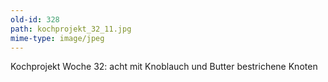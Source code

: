 ```yaml
---
old-id: 328
path: kochprojekt_32_11.jpg
mime-type: image/jpeg
---
```

Kochprojekt Woche 32:
acht mit Knoblauch und Butter bestrichene Knoten
